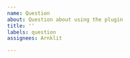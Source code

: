 ```yaml
---
name: Question
about: Question about using the plugin
title: ''
labels: question
assignees: Arnklit

---
```



